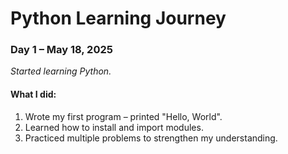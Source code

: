 # Python Learning Journey  
### Day 1 – May 18, 2025

*Started learning Python.*

#### What I did:
1. Wrote my first program – printed "Hello, World".
2. Learned how to install and import modules.
3. Practiced multiple problems to strengthen my understanding.
